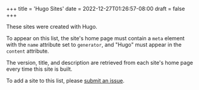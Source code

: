 +++
title = 'Hugo Sites'
date = 2022-12-27T01:26:57-08:00
draft = false
+++

These sites were created with Hugo.

To appear on this list, the site's home page must contain a `meta` element with the `name` attribute set to `generator`, and "Hugo" must appear in the `content` attribute.

The version, title, and description are retrieved from each site's home page every time this site is built.

To add a site to this list, please [submit an issue].

[submit an issue]: https://github.com/jmooring/hugo-sites/issues
